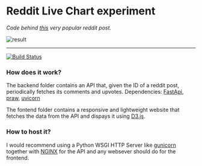# Reddit Live Chart experiment
_Code behind [this](https://www.reddit.com/r/dataisbeautiful/comments/b4in2s/live_diagram_of_how_many_upvotes_and_comments/) very popular reddit post._

![result](https://i.imgur.com/TxIkL3R.png)
____
[![Build Status](https://travis-ci.org/joemccann/dillinger.svg?branch=master)](https://travis-ci.org/joemccann/dillinger)

### How does it work?

The backend folder contains an API that, given the ID of a reddit post, periodically fetches its comments and upvotes.
Dependencies: [FastApi](http://fastapi.tiangolo.com/), [praw](https://praw.readthedocs.io/en/latest/), [uvicorn](https://www.uvicorn.org/)

The fontend folder contains a responsive and lightweight website that fetches the data from the API and dispays it using [D3.js](https://d3js.org/).

### How to host it?

I would recommend using a Python WSGI HTTP Server like [gunicorn](https://gunicorn.org/) together with [NGINX](https://www.nginx.com/) for the API and any websever should do for the frontend.

